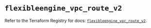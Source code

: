 # `flexibleengine_vpc_route_v2`

Refer to the Terraform Registry for docs: [`flexibleengine_vpc_route_v2`](https://registry.terraform.io/providers/flexibleenginecloud/flexibleengine/1.46.0/docs/resources/vpc_route_v2).
